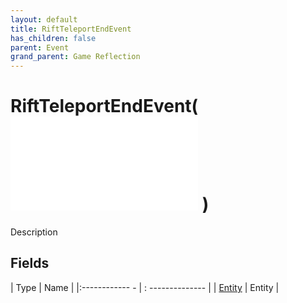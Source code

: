 ```yaml
---
layout: default
title: RiftTeleportEndEvent
has_children: false
parent: Event
grand_parent: Game Reflection
---
```

# RiftTeleportEndEvent( ![ EntityEventBase ](game-reflection/events/entity_event_base.md) )
Description 

## Fields
| Type | Name |
|:------------ - | : -------------- |
| [Entity](game-reflection/classes/entity.md) | Entity |
